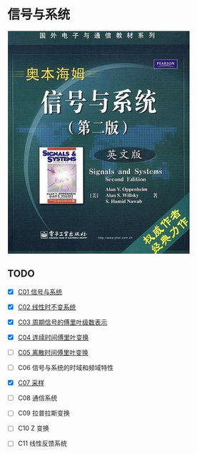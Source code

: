 # 信号与系统

![cover](https://raw.githubusercontent.com/Ubpa/ImgBed/master/Note/Math/SignalSystem/cover.jpg)

## TODO

- [x] [C01 信号与系统](https://github.com/Ubpa/Note/blob/master/Math/SignalSystem/notes/C01.md) 
- [x] [C02 线性时不变系统](https://github.com/Ubpa/Note/blob/master/Math/SignalSystem/notes/C02.md) 
- [x] [C03 周期信号的傅里叶级数表示](https://github.com/Ubpa/Note/blob/master/Math/SignalSystem/notes/C03.md) 
- [x] [C04 连续时间傅里叶变换](https://github.com/Ubpa/Note/blob/master/Math/SignalSystem/notes/C04.md) 
- [ ] [C05 离散时间傅里叶变换](https://github.com/Ubpa/Note/blob/master/Math/SignalSystem/notes/C05.md) 
- [ ] C06 信号与系统的时域和频域特性
- [x] [C07 采样](https://github.com/Ubpa/Note/blob/master/Math/SignalSystem/notes/C07.md) 
- [ ] C08 通信系统
- [ ] C09 拉普拉斯变换
- [ ] C10 Z 变换
- [ ] C11 线性反馈系统

